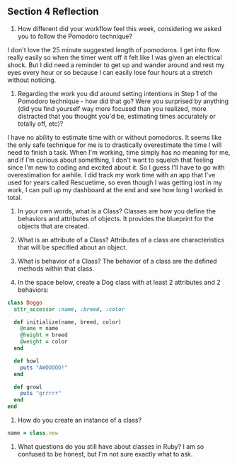 ## Section 4 Reflection

1. How different did your workflow feel this week, considering we asked you to follow the Pomodoro technique?

I don't love the 25 minute suggested length of pomodoros. I get into flow really easily so when the timer went off it felt like I was given an electrical shock. But I did need a reminder to get up and wander around and rest my eyes every hour or so because I can easily lose four hours at a stretch without noticing.

1. Regarding the work you did around setting intentions in Step 1 of the Pomodoro technique - how did that go? Were you surprised by anything (did you find yourself way more focused than you realized, more distracted that you thought you'd be, estimating times accurately or totally off, etc)?

I have no ability to estimate time with or without pomodoros. It seems like the only safe technique for me is to drastically overestimate the time I will need to finish a task. When I'm working, time simply has no meaning for me, and if I'm curious about something, I don't want to squelch that feeling since I'm new to coding and excited about it. So I guess I'll have to go with overestimation for awhile. I did track my work time with an app that I've used for years called Rescuetime, so even though I was getting lost in my work, I can pull up my dashboard at the end and see how long I worked in total.

1. In your own words, what is a Class?
Classes are how you define the behaviors and attributes of objects. It provides the blueprint for the objects that are created.

1. What is an attribute of a Class?
Attributes of a class are characteristics that will be specified about an object.

1. What is behavior of a Class?
The behavior of a class are the defined methods within that class.

1. In the space below, create a Dog class with at least 2 attributes and 2 behaviors:

```ruby
class Doggo
  attr_accessor :name, :breed, :color

  def initialize(name, breed, color)
    @name = name    
    @height = breed
    @weight = color
  end

  def howl
    puts "AWOOOOO!"
  end

  def growl
    puts "grrrrr"
  end
end

```

1. How do you create an instance of a class?
```ruby
name = class.new
```

1. What questions do you still have about classes in Ruby?
I am so confused to be honest, but I'm not sure exactly what to ask. 
